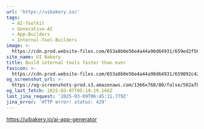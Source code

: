 ```yaml
---
url: 'https://uibakery.io/'
tags:
  - AI-Toolkit
  - Generative-AI
  - App-Builders
  - Internal-Tool-Builders
image: >-
  https://cdn.prod.website-files.com/653a8b0e56e4a44a90d64931/659ed2f56dbcf48f729b3094_UIb%20(2).png
site_name: UI Bakery
title: Build internal tools faster than ever
favicon: >-
  https://cdn.prod.website-files.com/653a8b0e56e4a44a90d64931/659092c4263a51a2739ebba2_fav.png
og_screenshot_url: >-
  https://og-screenshots-prod.s3.amazonaws.com/1366x768/80/false/502afb5e36da691bbe35bc7a53dca9e5d25db9302f35b31e9d01b1bfdef46971.jpeg
og_last_fetch: 2025-03-07T05:19:19.166Z
last_jina_request: '2025-03-09T06:45:11.779Z'
jina_error: 'HTTP error! status: 429'
---
```

https://uibakery.io/ai-app-generator
